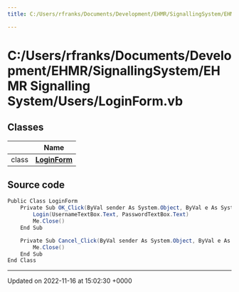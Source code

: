 ```yaml
---
title: C:/Users/rfranks/Documents/Development/EHMR/SignallingSystem/EHMR Signalling System/Users/LoginForm.vb

---
```


# C:/Users/rfranks/Documents/Development/EHMR/SignallingSystem/EHMR Signalling System/Users/LoginForm.vb



## Classes

|                | Name           |
| -------------- | -------------- |
| class | **[LoginForm](/SignallingSystem-doc/vb/Classes/classLoginForm/)**  |




## Source code

```csharp
Public Class LoginForm
    Private Sub OK_Click(ByVal sender As System.Object, ByVal e As System.EventArgs) Handles OK.Click
        Login(UsernameTextBox.Text, PasswordTextBox.Text)
        Me.Close()
    End Sub

    Private Sub Cancel_Click(ByVal sender As System.Object, ByVal e As System.EventArgs) Handles Cancel.Click
        Me.Close()
    End Sub
End Class
```


-------------------------------

Updated on 2022-11-16 at 15:02:30 +0000
